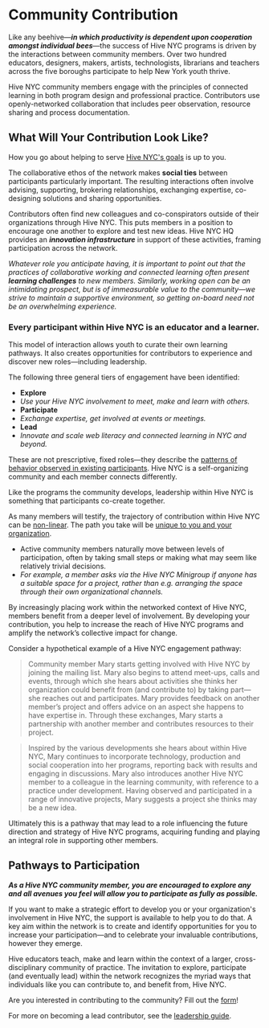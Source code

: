 # Community Contribution

Like any beehive—***in which productivity is dependent upon cooperation amongst individual bees***—the success of Hive NYC programs is driven by the interactions between community members. Over two hundred educators, designers, makers, artists, technologists, librarians and teachers across the five boroughs participate to help New York youth thrive.

Hive NYC community members engage with the principles of connected learning in both program design and professional practice. Contributors use openly-networked collaboration that includes peer observation, resource sharing and process documentation.

## What Will Your Contribution Look Like?

How you go about helping to serve [Hive NYC's goals](../why_a_learning_network/hive_vision_and_goals.html) is up to you.

The collaborative ethos of the network makes **social ties** between participants particularly important. The resulting interactions often involve advising, supporting, brokering relationships, exchanging expertise, co-designing solutions and sharing opportunities.

Contributors often find new colleagues and co-conspirators outside of their organizations through Hive NYC. This puts members in a position to encourage one another to explore and test new ideas. Hive NYC HQ provides an ***innovation infrastructure*** in support of these activities, framing participation across the network.

*Whatever role you anticipate having, it is important to point out that the practices of collaborative working and connected learning often present **learning challenges** to new members. Similarly, working open can be an intimidating prospect, but is of immeasurable value to the community—we strive to maintain a supportive environment, so getting on-board need not be an overwhelming experience.*

### Every participant within Hive NYC is an educator and a learner.

This model of interaction allows youth to curate their own learning pathways. It also creates opportunities for contributors to experience and discover new roles—including leadership.

The following three general tiers of engagement have been identified:
* **Explore**
 * *Use your Hive NYC involvement to meet, make and learn with others.*
* **Participate**
 * *Exchange expertise, get involved at events or meetings.*
* **Lead**
 * *Innovate and scale web literacy and connected learning in NYC and beyond.*

These are not prescriptive, fixed roles—they describe the [patterns of behavior observed in existing participants](http://hivenyc.org/2013/08/31/exploring-how-organizations-interface-with-hive-nyc/). Hive NYC is a self-organizing community and each member connects differently.

Like the programs the community develops, leadership within Hive NYC is something that participants co-create together.

As many members will testify, the trajectory of contribution within Hive NYC can be [non-linear](http://hivenyc.org/2014/01/28/seven-months-hivenyc-new-member-share/). The path you take will be [unique to you and your organization](http://hivenyc.org/2014/01/28/seven-months-hivenyc-new-member-share/).

* Active community members naturally move between levels of participation, often by taking small steps or making what may seem like relatively trivial decisions.
 * *For example, a member asks via the Hive NYC Minigroup if anyone has a suitable space for a project, rather than e.g. arranging the space through their own organizational channels.*

By increasingly placing work within the networked context of Hive NYC, members benefit from a deeper level of involvement. By developing your contribution, you help to increase the reach of Hive NYC programs and amplify the network’s collective impact for change.

Consider a hypothetical example of a Hive NYC engagement pathway:
> Community member Mary starts getting involved with Hive NYC by joining the mailing list. Mary also begins to attend meet-ups, calls and events, through which she hears about activities she thinks her organization could benefit from (and contribute to) by taking part—she reaches out and participates. Mary provides feedback on another member’s project and offers advice on an aspect she happens to have expertise in. Through these exchanges, Mary starts a partnership with another member and contributes resources to their project.

> Inspired by the various developments she hears about within Hive NYC, Mary continues to incorporate technology, production and social cooperation into her programs, reporting back with results and engaging in discussions. Mary also introduces another Hive NYC member to a colleague in the learning community, with reference to a practice under development. Having observed and participated in a range of innovative projects, Mary suggests a project she thinks may be a new idea.

Ultimately this is a pathway that may lead to a role influencing the future direction and strategy of Hive NYC programs, acquiring funding and playing an integral role in supporting other members.

## Pathways to Participation

***As a Hive NYC community member, you are encouraged to explore any and all avenues you feel will allow you to participate as fully as possible.***

If you want to make a strategic effort to develop you or your organization's involvement in Hive NYC, the support is available to help you to do that. A key aim within the network is to create and identify opportunities for you to increase your participation—and to celebrate your invaluable contributions, however they emerge.

Hive educators teach, make and learn within the context of a larger, cross-disciplinary community of practice. The invitation to explore, participate (and eventually lead) within the network recognizes the myriad ways that individuals like you can contribute to, and benefit from, Hive NYC.

Are you interested in contributing to the community?
Fill out the [form](https://docs.google.com/forms/d/1dWGAELcYQUWvjGmeh-VTPWbaxb7C3J5dp4lzSJsm-Gw)!

For more on becoming a lead contributor, see the [leadership guide](../leadership_in_hive_nyc/README.md).

